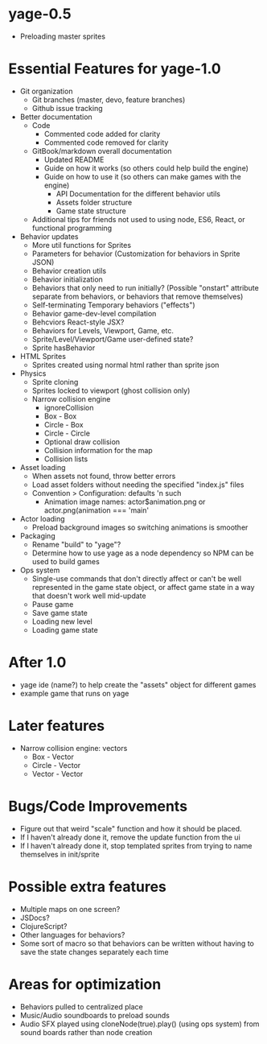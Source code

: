 # yage-0.5
* Preloading master sprites

# Essential Features for yage-1.0
* Git organization
    * Git branches (master, devo, feature branches)
    * Github issue tracking
* Better documentation
    * Code
        * Commented code added for clarity
        * Commented code removed for clarity
    * GitBook/markdown overall documentation
        * Updated README
        * Guide on how it works (so others could help build the engine)
        * Guide on how to use it (so others can make games with the engine)
            * API Documentation for the different behavior utils
            * Assets folder structure
            * Game state structure
    * Additional tips for friends not used to using node, ES6, React, or
      functional programming
* Behavior updates
    * More util functions for Sprites
    * Parameters for behavior (Customization for behaviors in Sprite JSON)
    * Behavior creation utils
    * Behavior initialization
    * Behaviors that only need to run initially? (Possible "onstart" attribute
      separate from behaviors, or behaviors that remove themselves)
    * Self-terminating Temporary behaviors ("effects")
    * Behavior game-dev-level compilation
    * Behcviors React-style JSX?
    * Behaviors for Levels, Viewport, Game, etc.
    * Sprite/Level/Viewport/Game user-defined state?
    * Sprite hasBehavior
* HTML Sprites
    * Sprites created using normal html rather than sprite json
* Physics
    * Sprite cloning
    * Sprites locked to viewport (ghost collision only)
    * Narrow collision engine
        * ignoreCollision
        * Box - Box
        * Circle - Box
        * Circle - Circle
        * Optional draw collision
        * Collision information for the map
        * Collision lists
* Asset loading
    * When assets not found, throw better errors
    * Load asset folders without needing the specified "index.js" files
    * Convention > Configuration: defaults 'n such
        * Animation image names: actor$animation.png or actor.png(animation ===
          'main'
* Actor loading
    * Preload background images so switching animations is smoother
* Packaging
    * Rename "build" to "yage"?
    * Determine how to use yage as a node dependency so NPM can be used to
      build games
* Ops system
    * Single-use commands that don't directly affect or can't be well
      represented in the game state object, or affect game state in a way that
      doesn't work well mid-update
    * Pause game
    * Save game state
    * Loading new level
    * Loading game state

# After 1.0
* yage ide (name?) to help create the "assets" object for different games
* example game that runs on yage

# Later features
* Narrow collision engine: vectors
    * Box - Vector
    * Circle - Vector
    * Vector - Vector

# Bugs/Code Improvements
* Figure out that weird "scale" function and how it should be placed.
* If I haven't already done it, remove the update function from the ui
* If I haven't already done it, stop templated sprites from trying to name themselves in init/sprite

# Possible extra features
* Multiple maps on one screen?
* JSDocs?
* ClojureScript?
* Other languages for behaviors?
* Some sort of macro so that behaviors can be written without having to save
  the state changes separately each time

# Areas for optimization
* Behaviors pulled to centralized place
* Music/Audio soundboards to preload sounds 
* Audio SFX played using cloneNode(true).play() (using ops system) from sound
  boards rather than node creation
